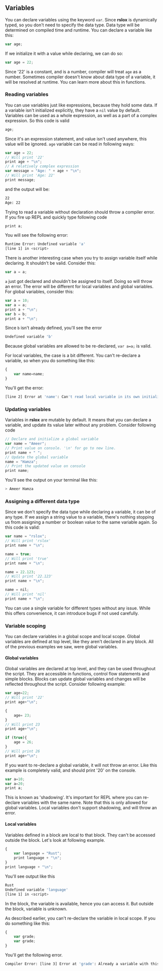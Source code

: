 ## Variables
You can declare variables using the keyword `var`. Since **rslox** is dynamically typed, so you don't need to specify the data type. Data type will be determined on compiled time and runtime. You can declare a variable like this:
```javascript
var age;
``` 
If we initialize it with a value while declaring, we can do so:
```javascript
var age = 22;
```
Since '22' is a constant, and is a number, compiler will treat `age` as a number. Sometimes compiler doesn't know about data type of a variable, it will be resolved at runtime. You can learn more about this in functions.

### Reading variables
You can use variables just like expressions, because they hold some data. If a variable isn't initialized explicitly, they have a `nil` value by default. Variables can be used as a whole expression, as well as a part of a complex expression. So this code is valid
```javascript
age;
```
Since it's an expression statement, and value isn't used anywhere, this value will be ignored. `age` variable can be read in following ways:
```javascript
var age = 22;
// Will print '22'
print age + "\n";
// A relatively complex expression
var message = "Age: " + age + "\n";
// Will print 'Age: 22'
print message;
``` 
and the output will be:
```bash
22
Age: 22
```

Trying to read a variable without declaration should throw a compiler error. If you fire up REPL and quickly type following code
```javascript
print a;
```

You will see the following error:
```bash
Runtime Error: Undefined variable 'a'
[line 1] in <script>
```

There is another interesting case when you try to assign variable itself while declaring. It shouldn't be valid. Consider this:
```javascript
var a = a;
```
`a` just got declared and shouldn't be assigned to itself. Doing so will throw an error. The error will be different for local variables and global variables. 
For global variables, consider this:
```javascript
var a = 10;
var a = a;
print a + "\n";
var b = b;
print a + "\n";
```
Since `b` isn't already defined, you'll see the error
```bash
Undefined variable 'b'
```
Because global variables are allowed to be re-declared, `var a=a;` is valid.

For local variables, the case is a bit different. You can't re-declare a variable, so when you do something like this:
```javascript
{
    var name=name;
}
``` 
You'll get the error:
```bash
[line 2] Error at 'name': Can't read local variable in its own initializer
```

### Updating variables
Variables in **rslox** are mutable by default. It means that you can declare a variable, and update its value later without any problem. Consider following code
```javascript
// Declare and initialize a global variable
var name = "Ameer";
// Print value on console. '\n' for go to new line.
print name + " ";
// Update the global variable
name = "Hamza";
// Print the updated value on console
print name;
```
You'll see the output on your terminal like this:
```bash
> Ameer Hamza
```

### Assigning a different data type
Since we don't specify the data type while declaring a variable, it can be of any type. If we assign a string value to a variable, there's nothing stopping us from assigning a number or boolean value to the same variable again. So this code is valid:
```javascript
var name = "rslox";
// Will print 'rslox'
print name + "\n";

name = true;
// Will print 'true'
print name + "\n";

name = 22.123;
// Will print '22.123'
print name + "\n";

name = nil;
// Will print 'nil'
print name + "\n";
```
You can use a single variable for different types without any issue. While this offers convenience, it can introduce bugs if not used carefully. 

### Variable scoping
You can declare variables in a global scope and local scope. Global variables are defined at top level, like they aren't declared in any block. All of the previous examples we saw, were global variables. 

#### Global variables
Global variables are declared at top level, and they can be used throughout the script. They are accessible in functions, control flow statements and simple blocks. Blocks can update global variables and changes will be reflected throughout the script. Consider following example:

```javascript
var age=22;
// Will print '22'
print age+"\n";

{
    age= 23;
}
// Will print 23
print age+"\n";

if (true){
    age = 26;
}
// Will print 26
print age+"\n";
```

If you want to re-declare a global variable, it will not throw an error. Like this example is completely valid, and should print '20' on the console.
```javascript
var a=10;
var a=20;
print a;
```
This is known as 'shadowing'. It's important for REPL where you can re-declare variables with the same name. Note that this is only allowed for global variables. Local variables don't support shadowing, and will throw an error.

#### Local variables
Variables defined in a block are local to that block. They can't be accessed outside the block. Let's look at following example.
```javascript
{
    var language = "Rust";
    print language + "\n";
}
print language + "\n";
```

You'll see output like this

```bash
Rust
Undefined variable 'language'
[line 1] in <script>
```

In the block, the variable is available, hence you can access it. But outside the block, variable is unknown. 

As described earlier, you can't re-declare the variable in local scope. If you do something like this:
```javascript
{
    var grade;
    var grade;
}
```

You'll get the following error.
```bash
Compiler Error: [line 3] Error at 'grade': Already a variable with this name in this scope.
```